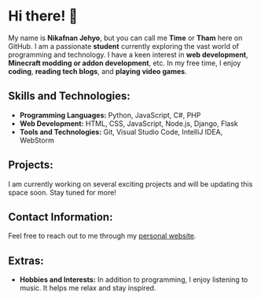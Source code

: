# Hi there! 👋

My name is **Nikafnan Jehyo**, but you can call me **Time** or **Tham** here on GitHub. I am a passionate **student** currently exploring the vast world of programming and technology. I have a keen interest in **web development**, **Minecraft modding or addon development**, etc. In my free time, I enjoy **coding**, **reading tech blogs**, and **playing video games**.

## Skills and Technologies:
- **Programming Languages:** Python, JavaScript, C#, PHP
- **Web Development:** HTML, CSS, JavaScript, Node.js, Django, Flask
- **Tools and Technologies:** Git, Visual Studio Code, IntelliJ IDEA, WebStorm

## Projects:
I am currently working on several exciting projects and will be updating this space soon. Stay tuned for more!

## Contact Information:
Feel free to reach out to me through my [personal website](https://afnantime.me/).

## Extras:
- **Hobbies and Interests:** In addition to programming, I enjoy listening to music. It helps me relax and stay inspired.
